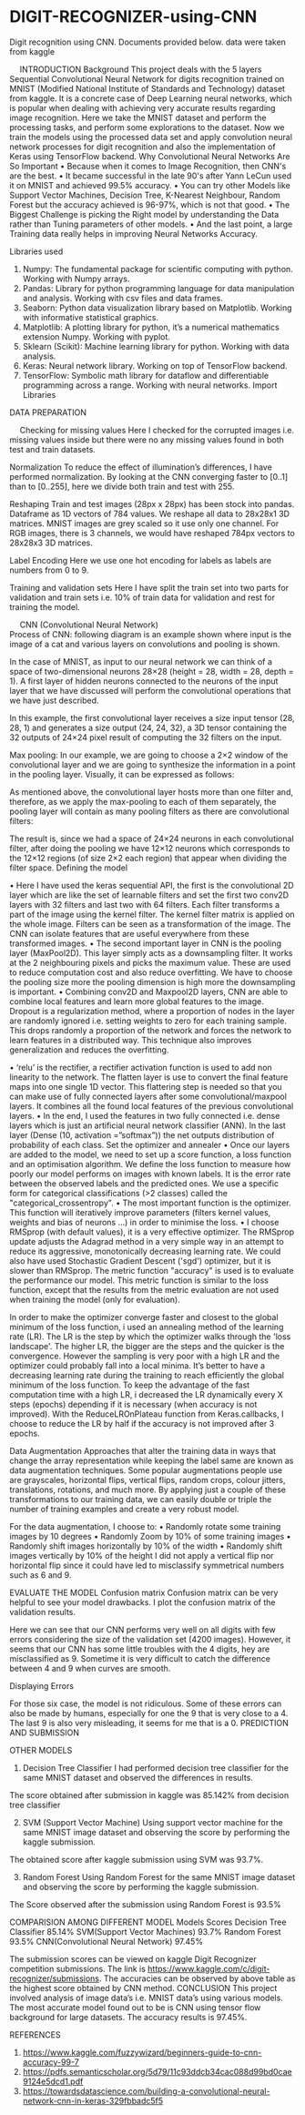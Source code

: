 # DIGIT-RECOGNIZER-using-CNN
Digit recognition using CNN. Documents provided below. data were taken from kaggle

 
INTRODUCTION
Background
This project deals with the 5 layers Sequential Convolutional Neural Network for digits recognition trained on MNIST (Modified National Institute of Standards and Technology) dataset from kaggle. It is a concrete case of Deep Learning neural networks, which is popular when dealing with achieving very accurate results regarding image recognition. Here we take the MNIST dataset and perform the processing tasks, and perform some explorations to the dataset. Now we train the models using the processed data set and apply convolution neural network processes for digit recognition and also the implementation of Keras using TensorFlow backend. 
Why Convolutional Neural Networks Are So Important
•	Because when it comes to Image Recognition, then CNN's are the best.
•	It became successful in the late 90's after Yann LeCun used it on MNIST and achieved 99.5% accuracy.
•	You can try other Models like Support Vector Machines, Decision Tree, K-Nearest Neighbour, Random Forest but the accuracy achieved is 96-97%, which is not that good.
•	The Biggest Challenge is picking the Right model by understanding the   Data rather than Tuning parameters of other models.
•	And the last point, a large Training data really helps in improving Neural Networks Accuracy.



Libraries used	
1.	Numpy: The fundamental package for scientific computing with python. Working with Numpy arrays.
2.	Pandas: Library for python programming language for data manipulation and analysis. Working with csv files and data frames.
3.	Seaborn: Python data visualization library based on Matplotlib. Working with informative statistical graphics.
4.	Matplotlib: A plotting library for python, it’s a numerical mathematics extension Numpy. Working with pyplot.
5.	Sklearn (Scikit): Machine learning library for python. Working with data analysis.
6.	Keras: Neural network library. Working on top of TensorFlow backend.
7.	TensorFlow: Symbolic math library for dataflow and differentiable programming across a range. Working with neural networks.
Import Libraries	
 


DATA PREPARATION
 
  
Checking for missing values
Here I checked for the corrupted images i.e. missing values inside but there were no any missing values found in both test and train datasets.
 
Normalization
To reduce the effect of illumination’s differences, I have performed normalization. By looking at the CNN converging faster to [0..1] than to [0..255], here we divide both train and test with 255.
 


Reshaping
Train and test images (28px x 28px) has been stock into pandas. Dataframe as 1D vectors of 784 values. We reshape all data to 28x28x1 3D matrices.
MNIST images are grey scaled so it use only one channel. For RGB images, there is 3 channels, we would have reshaped 784px vectors to 28x28x3 3D matrices.
 

Label Encoding
Here we use one hot encoding for labels as labels are numbers from 0 to 9.
 










Training and validation sets
Here I have split the train set into two parts for validation and train sets i.e. 10% of train data for validation and rest for training the model.
 
 

 
	CNN (Convolutional Neural Network)	
Process of CNN: following diagram is an example shown where input is the image of a cat and various layers on convolutions and pooling is shown.
 
In the case of MNIST, as input to our neural network we can think of a space of two-dimensional neurons 28×28 (height = 28, width = 28, depth = 1). A first layer of hidden neurons connected to the neurons of the input layer that we have discussed will perform the convolutional operations that we have just described.
 
In this example, the first convolutional layer receives a size input tensor (28, 28, 1) and generates a size output (24, 24, 32), a 3D tensor containing the 32 outputs of 24×24 pixel result of computing the 32 filters on the input.
 
Max pooling: In our example, we are going to choose a 2×2 window of the convolutional layer and we are going to synthesize the information in a point in the pooling layer. Visually, it can be expressed as follows:
 
As mentioned above, the convolutional layer hosts more than one filter and, therefore, as we apply the max-pooling to each of them separately, the pooling layer will contain as many pooling filters as there are convolutional filters:
 
The result is, since we had a space of 24×24 neurons in each convolutional filter, after doing the pooling we have 12×12 neurons which corresponds to the 12×12 regions (of size 2×2 each region) that appear when dividing the filter space.
Defining the model
 
•	Here I have used the keras sequential API, the first is the convolutional 2D layer which are like the set of learnable filters and set the first two conv2D layers with 32 filters and last two with 64 filters. Each filter transforms a part of the image using the kernel filter. The kernel filter matrix is applied on the whole image. Filters can be seen as a transformation of the image. The CNN can isolate features that are useful everywhere from these transformed images. 
•	The second important layer in CNN is the pooling layer (MaxPool2D). This layer simply acts as a downsampling filter. It works at the 2 neighbouring pixels and picks the maximum value. These are used to reduce computation cost and also reduce overfitting. We have to choose the pooling size more the pooling dimension is high more the downsampling is important. 
•	Combining conv2D and Maxpool2D layers, CNN are able to combine local features and learn more global features to the image. Dropout is a regularization method, where a proportion of nodes in the layer are randomly ignored i.e. setting weights to zero for each training sample. This drops randomly a proportion of the network and forces the network to learn features in a distributed way. This technique also improves generalization and reduces the overfitting. 


•	‘relu’ is the rectifier, a rectifier activation function is used to add non linearity to the network. The flatten layer is use to convert the final feature maps into one single 1D vector. This flattering step is needed so that you can make use of fully connected layers after some convolutional/maxpool layers. It combines all the found local features of the previous convolutional layers. 
•	In the end, I used the features in two fully connected i.e. dense layers which is just an artificial neural network classifier (ANN). In the last layer (Dense (10, activation =”softmax”)) the net outputs distribution of probability of each class.
Set the optimizer and annealer
•	Once our layers are added to the model, we need to set up a score function, a loss function and an optimisation algorithm. We define the loss function to measure how poorly our model performs on images with known labels. It is the error rate between the observed labels and the predicted ones. We use a specific form for categorical classifications (>2 classes) called the "categorical_crossentropy".
•	The most important function is the optimizer. This function will iteratively improve parameters (filters kernel values, weights and bias of neurons ...) in order to minimise the loss.
•	I choose RMSprop (with default values), it is a very effective optimizer. The RMSprop update adjusts the Adagrad method in a very simple way in an attempt to reduce its aggressive, monotonically decreasing learning rate. We could also have used Stochastic Gradient Descent ('sgd') optimizer, but it is slower than RMSprop. The metric function "accuracy" is used is to evaluate the performance our model. This metric function is similar to the loss function, except that the results from the metric evaluation are not used when training the model (only for evaluation).
 
In order to make the optimizer converge faster and closest to the global minimum of the loss function, i used an annealing method of the learning rate (LR).
The LR is the step by which the optimizer walks through the 'loss landscape'. The higher LR, the bigger are the steps and the quicker is the convergence. However the sampling is very poor with a high LR and the optimizer could probably fall into a local minima.
It’s better to have a decreasing learning rate during the training to reach efficiently the global minimum of the loss function.
To keep the advantage of the fast computation time with a high LR, i decreased the LR dynamically every X steps (epochs) depending if it is necessary (when accuracy is not improved).
With the ReduceLROnPlateau function from Keras.callbacks, I choose to reduce the LR by half if the accuracy is not improved after 3 epochs.
 







Data Augmentation
Approaches that alter the training data in ways that change the array representation while keeping the label same are known as data augmentation techniques. Some popular augmentations people use are grayscales, horizontal flips, vertical flips, random crops, colour jitters, translations, rotations, and much more.
 By applying just a couple of these transformations to our training data, we can easily double or triple the number of training examples and create a very robust model.
 
For the data augmentation, I choose to:
•	Randomly rotate some training images by 10 degrees
•	Randomly Zoom by 10% of some training images
•	Randomly shift images horizontally by 10% of the width
•	Randomly shift images vertically by 10% of the height
I did not apply a vertical flip nor horizontal flip since it could have led to misclassify symmetrical numbers such as 6 and 9.
 

EVALUATE THE MODEL
Confusion matrix
Confusion matrix can be very helpful to see your model drawbacks. I plot the confusion matrix of the validation results.
 
 
Here we can see that our CNN performs very well on all digits with few errors considering the size of the validation set (4200 images).
However, it seems that our CNN has some little troubles with the 4 digits, hey are misclassified as 9. Sometime it is very difficult to catch the difference between 4 and 9 when curves are smooth.










Displaying Errors
 
 
For those six case, the model is not ridiculous. Some of these errors can also be made by humans, especially for one the 9 that is very close to a 4. The last 9 is also very misleading, it seems for me that is a 0.
PREDICTION AND SUBMISSION

 












OTHER MODELS 
1. Decision Tree Classifier
I had performed decision tree classifier for the same MNIST dataset and observed the differences in results.
 
 
 


 
 
 
The score obtained after submission in kaggle was 85.142% from decision tree classifier












2. SVM (Support Vector Machine)
Using support vector machine for the same MNIST image dataset and observing the score by performing the kaggle submission. 
 
 
 
 
 
The obtained score after kaggle submission using SVM was 93.7%.


3. Random Forest
Using Random Forest for the same MNIST image dataset and observing the score by performing the kaggle submission. 
 
 




 
 

 

The Score observed after the submission using Random Forest is 93.5%

















COMPARISION AMONG DIFFERENT MODEL
Models	Scores
Decision Tree Classifier	85.14%
SVM(Support Vector Machines)	93.7%
Random Forest	93.5%
CNN(Convolutional Neural Network)	97.45%

The submission scores can be viewed on kaggle Digit Recognizer competition submissions. The link is https://www.kaggle.com/c/digit-recognizer/submissions. The accuracies can be observed by above table as the highest score obtained by CNN method.
CONCLUSION
This project involved analysis of image data’s i.e. MNIST data’s using various models. The most accurate model found out to be is CNN using tensor flow background for large datasets. The accuracy results is 97.45%.



REFERENCES
1.	https://www.kaggle.com/fuzzywizard/beginners-guide-to-cnn-accuracy-99-7
2.	https://pdfs.semanticscholar.org/5d79/11c93ddcb34cac088d99bd0cae9124e5dcd1.pdf
3.	https://towardsdatascience.com/building-a-convolutional-neural-network-cnn-in-keras-329fbbadc5f5
